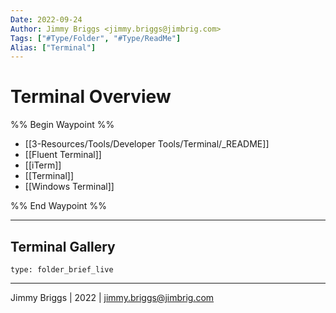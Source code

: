 ```yaml
---
Date: 2022-09-24
Author: Jimmy Briggs <jimmy.briggs@jimbrig.com>
Tags: ["#Type/Folder", "#Type/ReadMe"]
Alias: ["Terminal"]
---
```


# Terminal Overview

%% Begin Waypoint %%
- [[3-Resources/Tools/Developer Tools/Terminal/_README]]
- [[Fluent Terminal]]
- [[iTerm]]
- [[Terminal]]
- [[Windows Terminal]]

%% End Waypoint %%

***

## Terminal Gallery

 
```ccard
type: folder_brief_live
```
 

***

Jimmy Briggs | 2022 | <jimmy.briggs@jimbrig.com>




